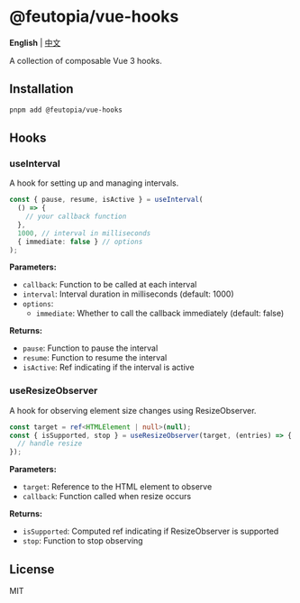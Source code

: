# @feutopia/vue-hooks

**English** | [中文](https://github.com/feutopia/feutopia-monorepo/blob/main/packages/vue-hooks/README.zh-CN.md)

A collection of composable Vue 3 hooks.

## Installation

```bash
pnpm add @feutopia/vue-hooks
```

## Hooks

### useInterval

A hook for setting up and managing intervals.

```ts
const { pause, resume, isActive } = useInterval(
  () => {
    // your callback function
  },
  1000, // interval in milliseconds
  { immediate: false } // options
);
```

**Parameters:**

- `callback`: Function to be called at each interval
- `interval`: Interval duration in milliseconds (default: 1000)
- `options`:
  - `immediate`: Whether to call the callback immediately (default: false)

**Returns:**

- `pause`: Function to pause the interval
- `resume`: Function to resume the interval
- `isActive`: Ref indicating if the interval is active

### useResizeObserver

A hook for observing element size changes using ResizeObserver.

```ts
const target = ref<HTMLElement | null>(null);
const { isSupported, stop } = useResizeObserver(target, (entries) => {
  // handle resize
});
```

**Parameters:**

- `target`: Reference to the HTML element to observe
- `callback`: Function called when resize occurs

**Returns:**

- `isSupported`: Computed ref indicating if ResizeObserver is supported
- `stop`: Function to stop observing

## License

MIT
